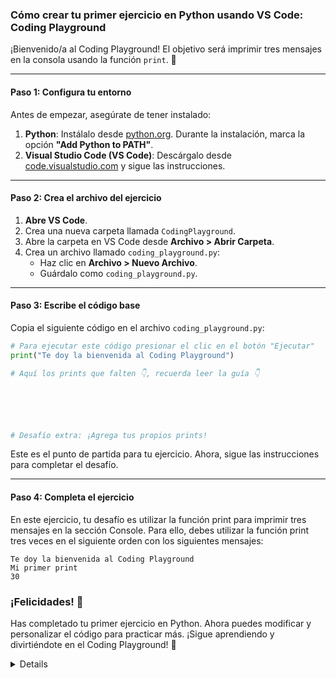 ### **Cómo crear tu primer ejercicio en Python usando VS Code: Coding Playground**

¡Bienvenido/a al Coding Playground! El objetivo será imprimir tres mensajes en la consola usando la función `print`. 🚀

---

#### **Paso 1: Configura tu entorno**
Antes de empezar, asegúrate de tener instalado:

1. **Python**: Instálalo desde [python.org](https://www.python.org/). Durante la instalación, marca la opción **"Add Python to PATH"**.
2. **Visual Studio Code (VS Code)**: Descárgalo desde [code.visualstudio.com](https://code.visualstudio.com/) y sigue las instrucciones.

---

#### **Paso 2: Crea el archivo del ejercicio**

1. **Abre VS Code**.
2. Crea una nueva carpeta llamada `CodingPlayground`.
3. Abre la carpeta en VS Code desde **Archivo > Abrir Carpeta**.
4. Crea un archivo llamado `coding_playground.py`:
   - Haz clic en **Archivo > Nuevo Archivo**.
   - Guárdalo como `coding_playground.py`.

---

#### **Paso 3: Escribe el código base**

Copia el siguiente código en el archivo `coding_playground.py`:

```python
# Para ejecutar este código presionar el clic en el botón "Ejecutar"
print("Te doy la bienvenida al Coding Playground")

# Aquí los prints que falten 👇, recuerda leer la guía 👇






# Desafío extra: ¡Agrega tus propios prints!

```

Este es el punto de partida para tu ejercicio. Ahora, sigue las instrucciones para completar el desafío.

---

#### **Paso 4: Completa el ejercicio**

En este ejercicio, tu desafío es utilizar la función print para imprimir tres mensajes en la sección Console. Para ello, debes utilizar la función print tres veces en el siguiente orden con los siguientes mensajes:



   ```
   Te doy la bienvenida al Coding Playground
   Mi primer print
   30
   ```



### **¡Felicidades! 🎉**

Has completado tu primer ejercicio en Python. Ahora puedes modificar y personalizar el código para practicar más. ¡Sigue aprendiendo y divirtiéndote en el Coding Playground! 🎈


<details value="code">

<sumary><h3>Code</h3></sumary>

```python
# Para ejecutar este código presionar el clic en el botón "Ejecutar"
print("Te doy la bienvenida al Coding Playground")

# Aquí los prints que falten 👇, recuerda leer la guía 👉
print('Mi primer print')
print(20 + 10)
```
</details>